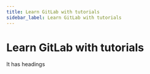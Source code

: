 ```yaml
---
title: Learn GitLab with tutorials
sidebar_label: Learn GitLab with tutorials
---
```


# Learn GitLab with tutorials

It has headings

